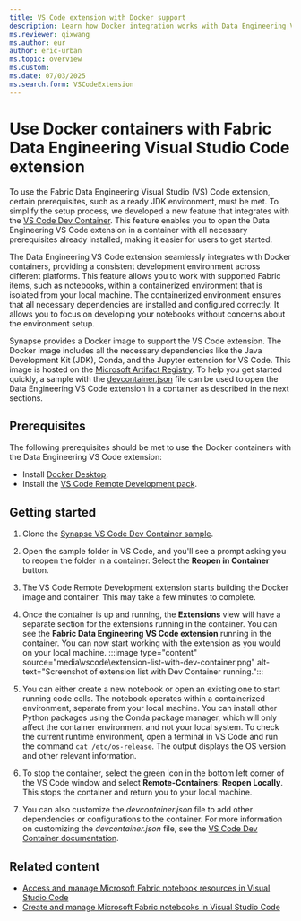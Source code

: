 ```yaml
---
title: VS Code extension with Docker support
description: Learn how Docker integration works with Data Engineering VS Code extension. It gives a containerized environment with all dependencies installed, configured.
ms.reviewer: qixwang
ms.author: eur
author: eric-urban
ms.topic: overview
ms.custom:
ms.date: 07/03/2025
ms.search.form: VSCodeExtension
---
```


# Use Docker containers with Fabric Data Engineering Visual Studio Code extension

To use the Fabric Data Engineering Visual Studio (VS) Code extension, certain prerequisites, such as a ready JDK environment, must be met. To simplify the setup process, we developed a new feature that integrates with the [VS Code Dev Container](https://code.visualstudio.com/docs/devcontainers/containers). This feature enables you to open the Data Engineering VS Code extension in a container with all necessary prerequisites already installed, making it easier for users to get started.

The Data Engineering VS Code extension seamlessly integrates with Docker containers, providing a consistent development environment across different platforms. This feature allows you to work with supported Fabric items, such as notebooks, within a containerized environment that is isolated from your local machine. The containerized environment ensures that all necessary dependencies are installed and configured correctly. It allows you to focus on developing your notebooks without concerns about the environment setup.

Synapse provides a Docker image to support the VS Code extension. The Docker image includes all the necessary dependencies like the Java Development Kit (JDK), Conda, and the Jupyter extension for VS Code. This image is hosted on the [Microsoft Artifact Registry](https://mcr.microsoft.com/product/msfabric/synapsevscode/fabric-synapse-vscode/about). To help you get started quickly, a sample with the [devcontainer.json](https://github.com/microsoft/SynapseVSCode/blob/main/samples/.devcontainer/devcontainer.json) file can be used to open the Data Engineering VS Code extension in a container as described in the next sections.

## Prerequisites

The following prerequisites should be met to use the Docker containers with the Data Engineering VS Code extension:

- Install [Docker Desktop](https://www.docker.com/products/docker-desktop).
- Install the [VS Code Remote Development pack](https://marketplace.visualstudio.com/items?itemName=ms-vscode-remote.vscode-remote-extensionpack).

## Getting started

1. Clone the [Synapse VS Code Dev Container sample](https://github.com/microsoft/SynapseVSCode/tree/main/samples/.devcontainer).

1. Open the sample folder in VS Code, and you'll see a prompt asking you to reopen the folder in a container. Select the **Reopen in Container** button.

1. The VS Code Remote Development extension starts building the Docker image and container. This may take a few minutes to complete.

1. Once the container is up and running, the **Extensions** view will have a separate section for the extensions running in the container. You can see the **Fabric Data Engineering VS Code extension** running in the container. You can now start working with the extension as you would on your local machine.
   :::image type="content" source="media\vscode\extension-list-with-dev-container.png" alt-text="Screenshot of extension list with Dev Container running.":::

1. You can either create a new notebook or open an existing one to start running code cells. The notebook operates within a containerized environment, separate from your local machine. You can install other Python packages using the Conda package manager, which will only affect the container environment and not your local system. To check the current runtime environment, open a terminal in VS Code and run the command `cat /etc/os-release`. The output displays the OS version and other relevant information.

1. To stop the container, select the green icon in the bottom left corner of the VS Code window and select **Remote-Containers: Reopen Locally**. This stops the container and return you to your local machine.

1. You can also customize the *devcontainer.json* file to add other dependencies or configurations to the container. For more information on customizing the *devcontainer.json* file, see the [VS Code Dev Container documentation](https://code.visualstudio.com/docs/remote/containers).

## Related content

- [Access and manage Microsoft Fabric notebook resources in Visual Studio Code](author-notebook-resource-with-vs-code.md)
- [Create and manage Microsoft Fabric notebooks in Visual Studio Code](author-notebook-with-vs-code.md)
